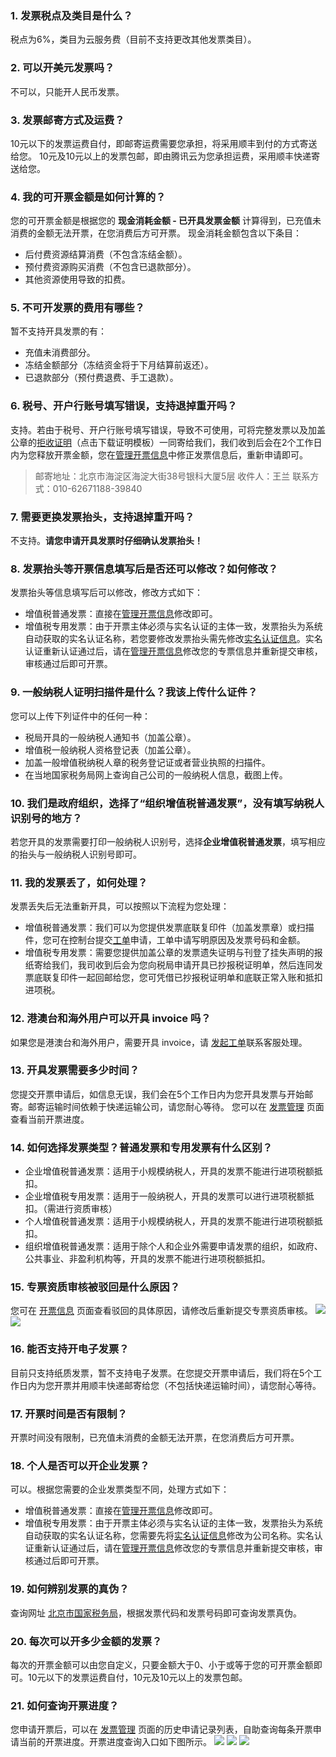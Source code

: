### 1. 发票税点及类目是什么？
税点为6%，类目为云服务费（目前不支持更改其他发票类目）。


### 2. 可以开美元发票吗？
不可以，只能开人民币发票。


### 3. 发票邮寄方式及运费？
10元以下的发票运费自付，即邮寄运费需要您承担，将采用顺丰到付的方式寄送给您。
10元及10元以上的发票包邮，即由腾讯云为您承担运费，采用顺丰快递寄送给您。


### 4. 我的可开票金额是如何计算的？
您的可开票金额是根据您的 **现金消耗金额 - 已开具发票金额** 计算得到，已充值未消费的金额无法开票，在您消费后方可开票。
现金消耗金额包含以下条目：
- 后付费资源结算消费（不包含冻结金额）。
- 预付费资源购买消费（不包含已退款部分）。
- 其他资源使用导致的扣费。


### 5. 不可开发票的费用有哪些？
暂不支持开具发票的有：
- 充值未消费部分。
- 冻结金额部分（冻结资金将于下月结算前返还）。
- 已退款部分（预付费退费、手工退款）。


### 6. 税号、开户行账号填写错误，支持退掉重开吗？
支持。若由于税号、开户行账号填写错误，导致不可使用，可将完整发票以及加盖公章的[拒收证明](https://mc.qcloudimg.com/static/archive/e71821c1c64458bb22edf1ce476c3e4f/archive.zip)（点击下载证明模板）一同寄给我们，我们收到后会在2个工作日内为您释放开票金额，您在[管理开票信息](https://console.cloud.tencent.com/account/invoiceInfo)中修正发票信息后，重新申请即可。
>邮寄地址：北京市海淀区海淀大街38号银科大厦5层
收件人：王兰
联系方式：010-62671188-39840


### 7. 需要更换发票抬头，支持退掉重开吗？
不支持。**请您申请开具发票时仔细确认发票抬头！**


### 8. 发票抬头等开票信息填写后是否还可以修改？如何修改？
发票抬头等信息填写后可以修改，修改方式如下：
- 增值税普通发票：直接在[管理开票信息](https://console.cloud.tencent.com/account/invoiceInfo)修改即可。
- 增值税专用发票：由于开票主体必须与实名认证的主体一致，发票抬头为系统自动获取的实名认证名称，若您要修改发票抬头需先修改[实名认证信息](https://console.cloud.tencent.com/developer/auth)。实名认证重新认证通过后，请在[管理开票信息](https://console.cloud.tencent.com/account/invoiceInfo)修改您的专票信息并重新提交审核，审核通过后即可开票。


### 9. 一般纳税人证明扫描件是什么？我该上传什么证件？
您可以上传下列证件中的任何一种：
- 税局开具的一般纳税人通知书（加盖公章）。
- 增值税一般纳税人资格登记表（加盖公章）。
- 加盖一般增值税纳税人章的税务登记证或者营业执照的扫描件。
- 在当地国家税务局网上查询自己公司的一般纳税人信息，截图上传。


### 10. 我们是政府组织，选择了“组织增值税普通发票”，没有填写纳税人识别号的地方？
若您开具的发票需要打印一般纳税人识别号，选择**企业增值税普通发票**，填写相应的抬头与一般纳税人识别号即可。


### 11. 我的发票丢了，如何处理？
发票丢失后无法重新开具，可以按照以下流程为您处理：
- 增值税普通发票：我们可以为您提供发票底联复印件（加盖发票章）或扫描件，您可在控制台提交[工单](https://console.cloud.tencent.com/workorder/category/create?level1_id=1&level2_id=2&level1_name=%E5%85%AC%E5%85%B1%E5%9F%BA%E7%A1%80%E7%B1%BB%E9%97%AE%E9%A2%98&level2_name=%E8%B4%A2%E5%8A%A1%E7%B1%BB)申请，工单中请写明原因及发票号码和金额。
- 增值税专用发票：需要您提供加盖公章的发票遗失证明与刊登了挂失声明的报纸寄给我们，我司收到后会为您向税局申请开具已抄报税证明单，然后连同发票底联复印件一起回邮给您，您可凭借已抄报税证明单和底联正常入账和抵扣进项税。


### 12. 港澳台和海外用户可以开具 invoice 吗？
如果您是港澳台和海外用户，需要开具 invoice，请 [发起工单](https://console.cloud.tencent.com/workorder/category/create?level1_id=1&level2_id=2&level1_name=%E5%85%AC%E5%85%B1%E5%9F%BA%E7%A1%80%E7%B1%BB%E9%97%AE%E9%A2%98&level2_name=%E8%B4%A2%E5%8A%A1%E7%B1%BB)联系客服处理。

### 13. 开具发票需要多少时间？
您提交开票申请后，如信息无误，我们会在5个工作日内为您开具发票与开始邮寄。邮寄运输时间依赖于快递运输公司，请您耐心等待。
您可以在 [发票管理](https://console.cloud.tencent.com/account/invoice) 页面查看当前开票进度。

### 14. 如何选择发票类型？普通发票和专用发票有什么区别？
- 企业增值税普通发票：适用于小规模纳税人，开具的发票不能进行进项税额抵扣。
- 企业增值税专用发票：适用于一般纳税人，开具的发票可以进行进项税额抵扣。（需进行资质审核）
- 个人增值税普通发票：适用于小规模纳税人，开具的发票不能进行进项税额抵扣。
- 组织增值税普通发票：适用于除个人和企业外需要申请发票的组织，如政府、公共事业、非盈利机构等，开具的发票不能进行进项税额抵扣。

### 15. 专票资质审核被驳回是什么原因？
您可在 [开票信息](https://console.cloud.tencent.com/account/invoiceInfo) 页面查看驳回的具体原因，请修改后重新提交专票资质审核。
![](https://mc.qcloudimg.com/static/img/a581ea7511d552d798536027b17aba5d/1.png)
![](https://mc.qcloudimg.com/static/img/2655a062305064f0d4fc4db1fe53fc9e/2.png)

### 16. 能否支持开电子发票？
目前只支持纸质发票，暂不支持电子发票。在您提交开票申请后，我们将在5个工作日内为您开票并用顺丰快递邮寄给您（不包括快递运输时间），请您耐心等待。

### 17. 开票时间是否有限制？
开票时间没有限制，已充值未消费的金额无法开票，在您消费后方可开票。

### 18. 个人是否可以开企业发票？
可以。根据您需要的企业发票类型不同，处理方式如下：
- 增值税普通发票：直接在[管理开票信息](https://console.cloud.tencent.com/account/invoiceInfo)修改即可。
- 增值税专用发票：由于开票主体必须与实名认证的主体一致，发票抬头为系统自动获取的实名认证名称，您需要先将[实名认证信息](https://console.cloud.tencent.com/developer/auth)修改为公司名称。实名认证重新认证通过后，请在[管理开票信息](https://console.cloud.tencent.com/account/invoiceInfo)修改您的专票信息并重新提交审核，审核通过后即可开票。

### 19. 如何辨别发票的真伪？
查询网址 [北京市国家税务局](http://www.bjtax.gov.cn/ptfp/fpindex.jsp#)，根据发票代码和发票号码即可查询发票真伪。

### 20. 每次可以开多少金额的发票？
每次的开票金额可以由您自定义，只要金额大于0、小于或等于您的可开票金额即可。10元以下的发票运费自付，10元及10元以上的发票包邮。

### 21. 如何查询开票进度？
您申请开票后，可以在 [发票管理](https://console.cloud.tencent.com/account/invoice) 页面的历史申请记录列表，自助查询每条开票申请当前的开票进度。开票进度查询入口如下图所示。
![](https://mc.qcloudimg.com/static/img/92f2e7a3691a5fb0b6460352e16fb201/1.png)
![](https://mc.qcloudimg.com/static/img/6b17e5b9dd41ef678ff786284ae5d312/2.png)
![](https://mc.qcloudimg.com/static/img/fb5b8b0d163a6beabcc22bc7dfe5aa70/3.png)
